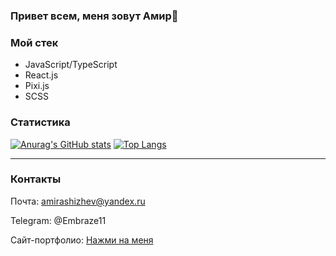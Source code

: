 ### Привет всем, меня зовут Амир👋

<!--
**AmirAshizhev/AmirAshizhev** is a ✨ _special_ ✨ repository because its `README.md` (this file) appears on your GitHub profile.

Here are some ideas to get you started:

- 🔭 I’m currently working on ...
- 🌱 I’m currently learning ...
- 👯 I’m looking to collaborate on ...
- 🤔 I’m looking for help with ...
- 💬 Ask me about ...
- 📫 How to reach me: ...
- 😄 Pronouns: ...
- ⚡ Fun fact: ...
-->

### Мой стек 
* JavaScript/TypeScript
* React.js
* Pixi.js
* SCSS

### Статистика
[![Anurag's GitHub stats](https://github-readme-stats.vercel.app/api?username=AmirAshizhev&layout=compact)](https://github.com/AmirAshizhev/github-readme-stats)
[![Top Langs](https://github-readme-stats.vercel.app/api/top-langs/?username=AmirAshizhev&layout=compact)](https://github.com/AmirAshizhev/github-readme-stats)

___

### Контакты
Почта: amirashizhev@yandex.ru

Telegram: @Embraze11

Сайт-портфолио: [Нажми на меня](https://amirashizhev.github.io/portfolio/)

